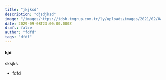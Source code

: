 ```yaml
---
title: "jkjksd"
description: "djsdjksd"
image: "/images/https://idsb.tmgrup.com.tr/ly/uploads/images/2021/02/04/90829.jpg"
date: 2029-09-08T23:00:00.000Z
draft: false
author: "fdfd"
tags: "dfdf"
---
```


#### kjd

sksjks



- fdfd
